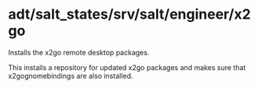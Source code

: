 adt/salt_states/srv/salt/engineer/x2go	
==========

Installs the x2go remote desktop packages. 

This installs a repository for updated x2go packages and makes sure that x2gognomebindings are also installed. 

